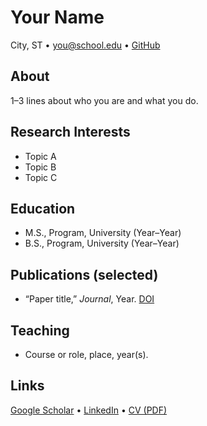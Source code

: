 # Your Name
City, ST • you@school.edu • [GitHub](https://github.com/yourusername)

## About
1–3 lines about who you are and what you do.

## Research Interests
- Topic A
- Topic B
- Topic C

## Education
- M.S., Program, University (Year–Year)
- B.S., Program, University (Year–Year)

## Publications (selected)
- “Paper title,” *Journal*, Year. [DOI](#)

## Teaching
- Course or role, place, year(s).

## Links
[Google Scholar](#) • [LinkedIn](#) • [CV (PDF)](/assets/CV.pdf)
